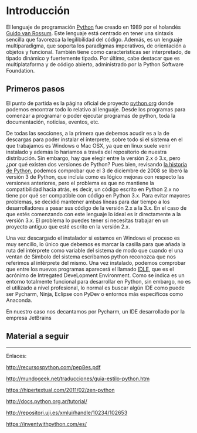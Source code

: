 # Introducción

El lenguaje de programación [Python](https://es.wikipedia.org/wiki/Python) fue creado en 1989 por el holandés [Guido van Rossum](https://es.wikipedia.org/wiki/Guido_van_Rossum). Este lenguaje está centrado en tener una sintaxis sencilla que favorezca la legilibilidad del código. Además, es un lenguaje multiparadigma, que soporta los paradigmas imperativos, de orientación a objetos y funcional. También tiene como características ser interpretado, de tipado dinámico y fuertemente tipado. Por último, cabe destacar que es multiplataforma y de código abierto, administrado por la Python Software Foundation.

## Primeros pasos

El punto de partida es la página oficial de proyecto [python.org](http://www.python.org) donde podemos encontrar todo lo relativo al lenguaje. Desde los programas para comenzar a programar o poder ejecutar programas de python, toda la documentación, noticias, eventos, etc.

De todas las secciones, a la primera que debemos acudir es a la de descargas para poder instalar el ínterprete, sobre todo si el sistema en el que trabajamos es Windows o Mac OSX, ya que en linux suele venir instalado y además lo haríamos a través del repositorio de nuestra distribución. Sin embargo, hay que elegir entre la versión 2.x ó 3.x, pero ¿por qué existen dos versiones de Python? Pues bien, revisando [la historia de Python](https://es.wikipedia.org/wiki/Historia_de_Python), podemos comprobar que el 3 de diciembre de 2008 se liberó la versión 3 de Python, que incluía como es lógico mejoras con respecto las versiones anteriores, pero el problema es que no mantiene la compatibilidad hacia atrás, es decir, un código escrito en Python 2.x no tiene por qué ser compatible con código en Python 3.x. Para evitar mayores problemas, se decidió mantener ambas líneas para dar tiempo a los desarrolladores a pasar sus código de la versión 2.x a la 3.x. En el caso de que estés comenzando con este lenguaje lo ideal es ir directamente a la versión 3.x. El problema lo puedes tener si necesitas trabajar en un proyecto antiguo que esté escrito en la versión 2.x.

Una vez descargado el instalador si estamos en Windows el proceso es muy sencillo, lo único que debemos es marcar la casilla para que añada la ruta del intérprete como variable del sistema de modo que cuando el una ventan de Símbolo del sistema escribamos python reconozca que nos referimos al intérprete del mismo. Una vez instalado, podemos comprobar que entre los nuevos programas aparecerá el llamado [IDLE](https://en.wikipedia.org/wiki/IDLE), que es el acrónimo de Intregated DeveLopment Environment. Como se indica es un entorno totalmente funcional para desarrollar en Python, sin embargo, no es el utilizado a nivel profesional, lo normal es buscar algún IDE como puede ser Pycharm, Ninja, Eclipse con PyDev o entornos más específicos como Anaconda.

En nuestro caso nos decantamos por Pycharm, un IDE desarrollado por la empresa JetBrains



## Material a seguir

---
Enlaces:

http://recursospython.com/pep8es.pdf

http://mundogeek.net/traducciones/guia-estilo-python.htm

https://hipertextual.com/2011/02/zen-python

http://docs.python.org.ar/tutorial/

http://repositori.uji.es/xmlui/handle/10234/102653

https://inventwithpython.com/es/


